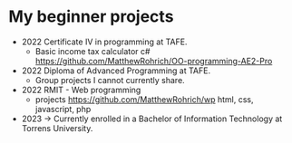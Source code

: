 
# My beginner projects #

- 2022 Certificate IV in programming at TAFE. 
  - Basic income tax calculator c# https://github.com/MatthewRohrich/OO-programming-AE2-Pro
- 2022 Diploma of Advanced Programming at TAFE.
  - Group projects I cannot currently share.
- 2022 RMIT - Web programming 
  - projects https://github.com/MatthewRohrich/wp   html, css, javascript, php
- 2023 -> Currently enrolled in a Bachelor of Information Technology at Torrens University.

<!---
MatthewRohrich/MatthewRohrich is a ✨ special ✨ repository because its `README.md` (this file) appears on your GitHub profile.
You can click the Preview link to take a look at your changes.
--->
